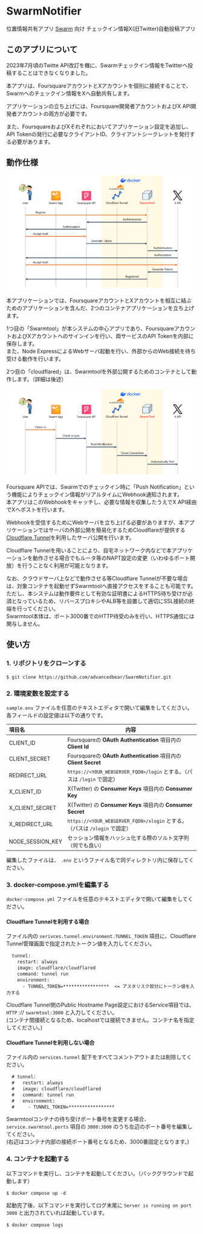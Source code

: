 # SwarmNotifier

位置情報共有アプリ [Swarm](https://ja.swarmapp.com/) 向け チェックイン情報X(旧Twitter)自動投稿アプリ

## このアプリについて
2023年7月頃のTwitte API改訂を機に、Swarmチェックイン情報をTwitterへ投稿することはできなくなりました。

本アプリは、FoursquareアカウントとXアカウントを個別に接続することで、Swarmへのチェックイン情報をXへ自動共有します。

アプリケーションの立ち上げには、Foursquare開発者アカウントおよびX API開発者アカウントの両方が必要です。

また、FoursquareおよびXそれぞれにおいてアプリケーション設定を追加し、API Tokenの発行に必要なクライアントID、クライアントシークレットを発行する必要があります。

## 動作仕様
![image01](docs/image01.png)

本アプリケーションでは、FoursquareアカウントとXアカウントを相互に結ぶためのアプリケーションを含んだ、2つのコンテナアプリケーションを立ち上げます。

1つ目の「Swarmtool」が本システムの中心アプリであり、FoursquareアカウントおよびXアカウントへのサインインを行い、両サービスのAPI Tokenを内部に保存します。  
また、Node ExpressによるWebサーバ起動を行い、外部からのWeb接続を待ち受ける動作を行います。

2つ目の「cloudflared」は、Swarmtoolを外部公開するためのコンテナとして動作します。（詳細は後述）

![image02](docs/image02.png)

Foursquare APIでは、Swarmでのチェックイン時に「Push Notification」という機能によりチェックイン情報がリアルタイムにWebhook通知されます。  
本アプリはこのWebhookをキャッチし、必要な情報を収集したうえでX API経由でXへポストを行います。

Webhookを受信するためにWebサーバを立ち上げる必要がありますが、本アプリケーションではサーバの外部公開を簡易化するためCloudflareが提供する[Cloudflare Tunnel](https://developers.cloudflare.com/cloudflare-one/connections/connect-networks/)を利用したサーバ公開を行います。

Cloudflare Tunnelを用いることにより、自宅ネットワーク内などで本アプリケーションを動作させる場合でもルータ等のNAPT設定の変更（いわゆるポート開放）を行うことなく利用が可能となります。

なお、クラウドサーバ上などで動作させる等Cloudflare Tunnelが不要な場合は、対象コンテナを起動せずSwarmtoolへ直接アクセスをすることも可能です。  
ただし、本システムは動作要件として有効な証明書によるHTTPS待ち受けが必須となっているため、リバースプロキシやALB等を設置して適切にSSL接続の終端を行ってください。  
Swarmtool本体は、ポート3000番でのHTTP待受のみを行い、HTTPS通信には関与しません。

## 使い方

### 1. リポジトリをクローンする
```
$ git clone https://github.com/advancedbear/SwarmNotifier.git
```

### 2. 環境変数を設定する
`sample.env` ファイルを任意のテキストエディタで開いて編集をしてください。各フィールドの設定値は以下の通りです。

| 項目名 | 内容 |
| :--- | --- |
| CLIENT_ID | Foursquareの **OAuth Authentication** 項目内の **Client Id** |
| CLIENT_SECRET | Foursquareの **OAuth Authentication** 項目内の **Client Secret** |
| REDIRECT_URL | `https://<YOUR_WEBSERVER_FQDN>/login` とする。（パスは `/login` で固定） |
| X_CLIENT_ID | X(Twitter) の **Consumer Keys** 項目内の **Consumer Key** |
| X_CLIENT_SECRET | X(Twitter) の **Consumer Keys** 項目内の **Consumer Secret** |
| X_REDIRECT_URL | `https://<YOUR_WEBSERVER_FQDN>/xlogin` とする。（パスは `/xlogin` で固定）  |
| NODE_SESSION_KEY | セッション情報をハッシュ化する際のソルト文字列（何でも良い） |

編集したファイルは、 `.env` というファイル名で同ディレクトリ内に保存してください。

### 3. docker-compose.ymlを編集する
`docker-compose.yml` ファイルを任意のテキストエディタで開いて編集をしてください。

#### Cloudflare Tunnelを利用する場合
ファイル内の `serivces.tunnel.environment.TUNNEL_TOKEN` 項目に、Cloudflare Tunnel管理画面で指定されたトークン値を入力してください。

```
  tunnel:
    restart: always
    image: cloudflare/cloudflared
    command: tunnel run
    environment:
      - TUNNEL_TOKEN=*****************  <= アスタリスク部分にトークン値を入力する
```

Cloudflare Tunnel側のPublic Hostname Page設定におけるService項目では、 `HTTP` :// `swarmtool:3000` と入力してください。  
(コンテナ間接続となるため、localhostでは接続できません。コンテナ名を指定してください。)

#### Cloudflare Tunnelを利用しない場合
ファイル内の `services.tunnel` 配下をすべてコメントアウトまたは削除してください。

```
  # tunnel:
  #   restart: always
  #   image: cloudflare/cloudflared
  #   command: tunnel run
  #   environment:
  #     - TUNNEL_TOKEN=*****************
```

Swarmtoolコンテナの待ち受けポート番号を変更する場合、 `service.swarmtool.ports` 項目の `3000:3000` のうち左辺のポート番号を編集してください。  
(右辺はコンテナ内部の接続ポート番号となるため、3000番固定となります。)

### 4. コンテナを起動する
以下コマンドを実行し、コンテナを起動してください。（バックグラウンドで起動します）

```
$ docker compose up -d
```

起動完了後、以下コマンドを実行してログ末尾に `Server is running on port 3000` と出力されていれば起動しています。

```
$ docker compose logs
```